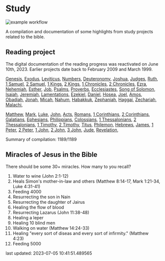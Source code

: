 # Study

![example workflow](https://github.com/kreier/study/actions/workflows/jekyll-gh-pages.yml/badge.svg)

A compilation and documentation of some highlights from study projects related to the bible.

## Reading project

The digital documentation of the reading progress was reactivated on June 10th, 2023. Earlier projects date back to February 2009 and March 1999.

[Genesis](docs/bible/genesis/), [Exodus](docs/bible/exodus/), [Leviticus](docs/bible/leviticus/), [Numbers](docs/bible/numbers/), [Deuteronomy](docs/bible/deuteronomy/), [Joshua](docs/bible/joshua/), [Judges](docs/bible/judges/), [Ruth](docs/bible/ruth/), [1 Samuel](docs/bible/1_samuel/), [2 Samuel](docs/bible/2_samuel/), [1 Kings](docs/bible/1_kings/), [2 Kings](docs/bible/2_kings/), [1 Chronicles](docs/bible/1_chronicles/), [2 Chronicles](docs/bible/2_chronicles/), [Ezra](docs/bible/ezra/), [Nehemiah](docs/bible/nehemiah/), [Esther](docs/bible/esther/), [Job](docs/bible/job/), [Psalms](docs/bible/psalms/), [Proverbs](docs/bible/proverbs/), [Ecclesiastes](docs/bible/ecclesiastes/), [Song of Solomon](docs/bible/song_of_solomon/), [Isaiah](docs/bible/isaiah/), [Jeremiah](docs/bible/jeremiah/), [Lamentations](docs/bible/lamentations/), [Ezekiel](docs/bible/ezekiel/), [Daniel](docs/bible/daniel/), [Hosea](docs/bible/hosea/), [Joel](docs/bible/joel/), [Amos](docs/bible/amos/), [Obadiah](docs/bible/obadiah/), [Jonah](docs/bible/jonah/), [Micah](docs/bible/micah/), [Nahum](docs/bible/nahum/), [Habakkuk](docs/bible/habakkuk/), [Zephaniah](docs/bible/zephaniah/), [Haggai](docs/bible/haggai/), [Zechariah](docs/bible/zechariah/), [Malachi](docs/bible/malachi/), 

[Matthew](docs/bible/matthew/), [Mark](docs/bible/mark/), [Luke](docs/bible/luke/), [John](docs/bible/john/), [Acts](docs/bible/acts/), [Romans](docs/bible/romans/), [1 Corinthians](docs/bible/1_corinthians/), [2 Corinthians](docs/bible/2_corinthians/), [Galatians](docs/bible/galatians/), [Ephesians](docs/bible/ephesians/), [Philippians](docs/bible/philippians/), [Colossians](docs/bible/colossians/), [1 Thessalonians](docs/bible/1_thessalonians/), [2 Thessalonians](docs/bible/2_thessalonians/), [1 Timothy](docs/bible/1_timothy/), [2 Timothy](docs/bible/2_timothy/), [Titus](docs/bible/titus/), [Philemon](docs/bible/philemon/), [Hebrews](docs/bible/hebrews/), [James](docs/bible/james/), [1 Peter](docs/bible/1_peter/), [2 Peter](docs/bible/2_peter/), [1 John](docs/bible/1_john/), [2 John](docs/bible/2_john/), [3 John](docs/bible/3_john/), [Jude](docs/bible/jude/), [Revelation](docs/bible/revelation/), 

Summary of compilation: 1189/1189

## Miracles of Jesus in the Bible

There should be some 30+ miracles. How many to you recall?

1. Water to wine (John 2:1-12)
2. Heals Simon's mother-in-law and others (Matthew 8:14-17, Mark 1:21-34, Luke 4:31-41)
3. Feeding 4000
4. Resurrecting the son in Nain
5. Resurrecting the daughter of Jairus
6. Healing the flow of blood
7. Resurrecting Lazarus (John 11:38-48)
8. Healing a leper
9. Healing 10 blind men
10. Walking on water (Matthew 14:24-33)
11. Healing "every sort of diseas and every sort of infirmity." (Matthew 4:23)
12. Feeding 5000

last updated: 2023-07-05 10:41:51.489565
